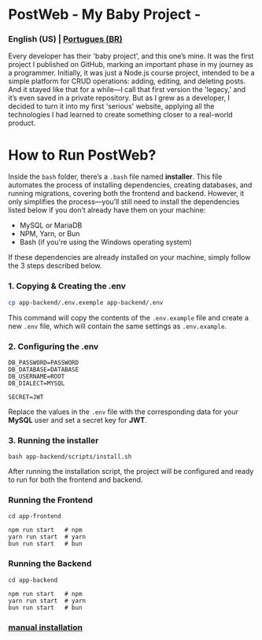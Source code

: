 PostWeb - My Baby Project -
===

### English (US) | [Portugues (BR)](../../README.md)

Every developer has their 'baby project', and this one’s mine. It was the first project I published on GitHub, marking an important phase in my journey as a programmer. Initially, it was just a Node.js course project, intended to be a simple platform for CRUD operations: adding, editing, and deleting posts. And it stayed like that for a while—I call that first version the 'legacy,' and it’s even saved in a private repository. But as I grew as a developer, I decided to turn it into my first 'serious' website, applying all the technologies I had learned to create something closer to a real-world product.

How to Run PostWeb?
===

Inside the `bash` folder, there’s a `.bash` file named **installer**. This file automates the process of installing dependencies, creating databases, and running migrations, covering both the frontend and backend. However, it only simplifies the process—you’ll still need to install the dependencies listed below if you don’t already have them on your machine:

- MySQL or MariaDB
- NPM, Yarn, or Bun
- Bash (if you're using the Windows operating system)

If these dependencies are already installed on your machine, simply follow the 3 steps described below.


### 1. Copying & Creating the .env
```bash
cp app-backend/.env.exemple app-backend/.env
```
This command will copy the contents of the `.env.example` file and create a new `.env` file, which will contain the same settings as `.env.example`.



### 2. Configuring the .env
```env
DB_PASSWORD=PASSWORD
DB_DATABASE=DATABASE
DB_USERNAME=ROOT
DB_DIALECT=MYSQL

SECRET=JWT
```
Replace the values in the `.env` file with the corresponding data for your **MySQL** user and set a secret key for **JWT**.


### 3. Running the **installer**
```shell
bash app-backend/scripts/install.sh
```
After running the installation script, the project will be configured and ready to run for both the frontend and backend.



### Running the Frontend
```shell
cd app-frontend

npm run start   # npm
yarn run start  # yarn
bun run start   # bun
```


### Running the Backend
```shell
cd app-backend

npm run start   # npm
yarn run start  # yarn
bun run start   # bun
```

### [manual installation](./installer-manual.en-us.md)
